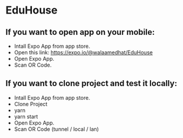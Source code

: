 # EduHouse

## If you want to open app on your mobile:

- Intall Expo App from app store.
- Open this link: https://expo.io/@walaamedhat/EduHouse
- Open Expo App.
- Scan OR Code.

## If you want to clone project and test it locally: 

- Intall Expo App from app store.
- Clone Project
- yarn
- yarn start
- Open Expo App.
- Scan OR Code (tunnel / local / lan)
